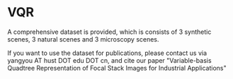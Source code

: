 # VQR
A comprehensive dataset is provided, which is consists of 3 synthetic scenes, 3 natural scenes and 3 microscopy scenes.

If you want to use the dataset for publications, please contact us via yangyou AT hust DOT edu DOT cn, and cite our paper "Variable-basis Quadtree Representation of Focal Stack Images for Industrial Applications"
